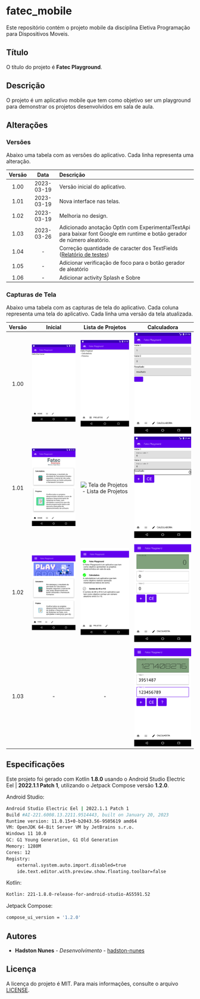 # fatec_mobile

Este repositório contém o projeto mobile da disciplina Eletiva Programação para Dispositivos Moveis.

## Título

O título do projeto é **Fatec Playground**.

## Descrição

O projeto é um aplicativo mobile que tem como objetivo ser um playground para demonstrar os projetos desenvolvidos em sala de aula.

## Alterações

### Versões

Abaixo uma tabela com as versões do aplicativo. Cada linha representa uma alteração.

| Versão | Data | Descrição |
| :---: | :---: | :--- |
| 1.00 | 2023-03-19 | Versão inicial do aplicativo. |
| 1.01 | 2023-03-19 | Nova interface nas telas. |
| 1.02 | 2023-03-19 | Melhoria no design. |
| 1.03 | 2023-03-26 | Adicionado anotação OptIn com ExperimentalTextApi para baixar font Google em runtime e botão gerador de número aleatório. |
| 1.04 | - | Correção quantidade de caracter dos TextFields ([Relatório de testes](tests.md)) |
| 1.05 | - | Adicionar verificação de foco para o botão gerador de aleatório |
| 1.06 | - | Adicionar activity Splash e Sobre |

### Capturas de Tela

Abaixo uma tabela com as capturas de tela do aplicativo. Cada coluna representa uma tela do aplicativo. Cada linha uma versão da tela atualizada.

| Versão | Inicial | Lista de Projetos | Calculadora |
| :---: | :---: | :---: | :---: |
| 1.00 | ![Tela Inicial](https://raw.githubusercontent.com/h4mn/fatec_mobile/from_home/screenshots/Home_20230319_114658.png) | ![Tela de Projetos - Lista de Projetos](https://raw.githubusercontent.com/h4mn/fatec_mobile/from_home/screenshots/Lista_20230319_114814.png) | ![Tela da Calculadora](https://raw.githubusercontent.com/h4mn/fatec_mobile/from_home/screenshots/Calculadora_20230319_114830.png) |
| 1.01 | ![Tela Inicial](https://raw.githubusercontent.com/h4mn/fatec_mobile/from_home/screenshots/Home_20230319_121345.png) | ![Tela de Projetos - Lista de Projetos](https://img001.prntscr.com/file/img001/oR0-i3vnQLaRrzOwMgU9tw.jpg) | ![Tela da Calculadora](https://raw.githubusercontent.com/h4mn/fatec_mobile/from_home/screenshots/Calculadora_20230319_121408.png) |
| 1.02 | ![Tela Inicial](https://raw.githubusercontent.com/h4mn/fatec_mobile/from_home/screenshots/Home_20230319_143028.png) | ![Tela de Projetos - Lista de Projetos](https://raw.githubusercontent.com/h4mn/fatec_mobile/from_home/screenshots/Projetos_20230319_143051.png) | ![Tela da Calculadora](https://raw.githubusercontent.com/h4mn/fatec_mobile/from_home/screenshots/Calculadora_20230319_143107.png) |
| 1.03 | - | - | ![Tela da Calculadora](https://raw.githubusercontent.com/h4mn/fatec_mobile/from_home/screenshots/Calculadora_20230326_202300.png) |

## Especificações

Este projeto foi gerado com Kotlin **1.8.0** usando o Android Studio Electric Eel | **2022.1.1 Patch 1**, utilizando o Jetpack Compose versão **1.2.0**.

Android Studio:

```bash
Android Studio Electric Eel | 2022.1.1 Patch 1
Build #AI-221.6008.13.2211.9514443, built on January 20, 2023
Runtime version: 11.0.15+0-b2043.56-9505619 amd64
VM: OpenJDK 64-Bit Server VM by JetBrains s.r.o.
Windows 11 10.0
GC: G1 Young Generation, G1 Old Generation
Memory: 1280M
Cores: 12
Registry:
    external.system.auto.import.disabled=true
    ide.text.editor.with.preview.show.floating.toolbar=false
```

Kotlin:

```bash
Kotlin: 221-1.8.0-release-for-android-studio-AS5591.52
```

Jetpack Compose:

```bash
compose_ui_version = '1.2.0'
```

## Autores

<!-- * **Adriano Doimo** - *Sugestões e orientações* - [adrianodoimo](https://www.linkedin.com/in/adrianodoimo) -->
* **Hadston Nunes** - *Desenvolvimento* - [hadston-nunes](https://www.linkedin.com/in/hadston-nunes-7ba7a1b/)

## Licença

A licença do projeto é MIT. Para mais informações, consulte o arquivo [LICENSE](LICENSE).